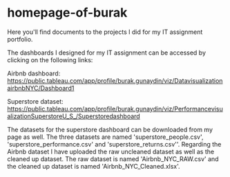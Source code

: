 # homepage-of-burak
Here you'll find documents to the projects I did for my IT assignment portfolio.

The dashboards I designed for my IT assignment can be accessed by clicking on the following links:

Airbnb dashboard:
https://public.tableau.com/app/profile/burak.gunaydin/viz/DatavisualizationairbnbNYC/Dashboard1

Superstore dataset: https://public.tableau.com/app/profile/burak.gunaydin/viz/PerformancevisualizationSuperstoreU_S_/Superstoredashboard

The datasets for the superstore dashboard can be downloaded from my page as well. The three datasets are named 'superstore_people.csv', 'superstore_performance.csv' and 'superstore_returns.csv''.
Regarding the Airbnb dataset I have uploaded the raw uncleaned dataset as well as the cleaned up dataset.
The raw dataset is named 'Airbnb_NYC_RAW.csv' and the cleaned up dataset is named 'Airbnb_NYC_Cleaned.xlsx'.
